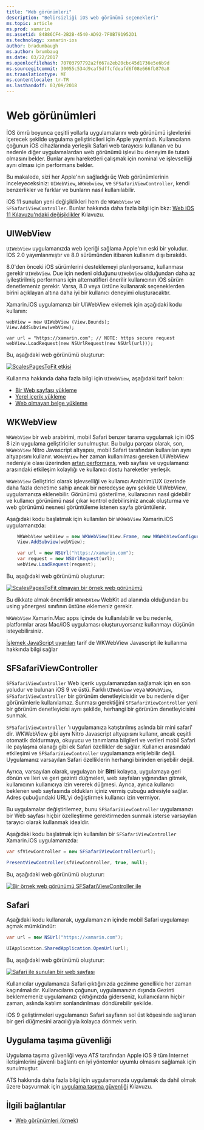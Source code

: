 ```yaml
---
title: "Web görünümleri"
description: "Belirsizliği iOS web görünümü seçenekleri"
ms.topic: article
ms.prod: xamarin
ms.assetid: 84886CF4-2B2B-4540-AD92-7F0B791952D1
ms.technology: xamarin-ios
author: bradumbaugh
ms.author: brumbaug
ms.date: 03/22/2017
ms.openlocfilehash: 70703797792a2f667a2eb20cbc45d1736e5e6b9d
ms.sourcegitcommit: 30055c534d9caf5dffcfdeafd6f08e666fb870a8
ms.translationtype: MT
ms.contentlocale: tr-TR
ms.lasthandoff: 03/09/2018
---
```

# <a name="web-views"></a>Web görünümleri

İOS ömrü boyunca çeşitli yollarla uygulamalarını web görünümü işlevlerini içerecek şekilde uygulama geliştiricileri için Apple yayımladı. Kullanıcıların çoğunun iOS cihazlarında yerleşik Safari web tarayıcısı kullanan ve bu nedenle diğer uygulamalardan web görünümü işlevi bu deneyim ile tutarlı olmasını bekler. Bunlar aynı hareketleri çalışmak için nominal ve işlevselliği aynı olması için performans bekler.

Bu makalede, sizi her Apple'nın sağladığı üç Web görünümlerinin inceleyeceksiniz: `UIWebView`, `WKWebview`, ve `SFSafariViewController`, kendi benzerlikler ve farklar ve bunların nasıl kullanılabilir. 

iOS 11 sunulan yeni değişiklikleri hem de `WKWebView` ve `SFSafariViewController`. Bunlar hakkında daha fazla bilgi için bkz: [Web iOS 11 Kılavuzu'ndaki değişiklikler](~/ios/platform/introduction-to-ios11/web.md) Kılavuzu.

## <a name="uiwebview"></a>UIWebView

`UIWebView` uygulamanızda web içeriği sağlama Apple'nın eski bir yoludur. İOS 2.0 yayımlanmıştır ve 8.0 sürümünden itibaren kullanım dışı bırakıldı.

8.0'den önceki iOS sürümlerini desteklemeyi planlıyorsanız, kullanması gerekir `UIWebView`. Due için nedeni olduğunu `UIWebView` olduğundan daha az iyileştirilmiş performans için alternatifleri önerilir kullanıcının iOS sürüm denetlemeniz gerekir. Varsa, 8.0 veya üstüne kullanarak seçeneklerden birini açıklayan altına daha iyi bir kullanıcı deneyimi oluşturacaktır.
 
Xamarin.iOS uygulamanızı bir UIWebView eklemek için aşağıdaki kodu kullanın:
 
```
webView = new UIWebView (View.Bounds);
View.AddSubview(webView);

var url = "https://xamarin.com"; // NOTE: https secure request
webView.LoadRequest(new NSUrlRequest(new NSUrl(url)));
```

Bu, aşağıdaki web görünümü oluşturur:

[![](uiwebview-images/webview.png "ScalesPagesToFit etkisi")](uiwebview-images/webview.png#lightbox)

Kullanma hakkında daha fazla bilgi için `UIWebView`, aşağıdaki tarif bakın:


- [Bir Web sayfası yükleme](https://developer.xamarin.com/recipes/ios/content_controls/web_view/load_a_web_page/)
- [Yerel içerik yükleme](https://developer.xamarin.com/recipes/ios/content_controls/web_view/load_local_content/)
- [Web olmayan belge yükleme](https://developer.xamarin.com/recipes/ios/content_controls/web_view/load_non-web_documents/)

## <a name="wkwebview"></a>WKWebView

`WKWebView` bir web arabirimi, mobil Safari benzer tarama uygulamak için iOS 8 izin uygulama geliştiriciler sunulmuştur. Bu bulgu parçası olarak, son, `WKWebView` Nitro Javascript altyapısı, mobil Safari tarafından kullanılan aynı altyapısını kullanır. `WKWebView` her zaman kullanılması gereken UIWebView nedeniyle olası üzerinden [artan performans](http://blog.initlabs.com/post/100113463211/wkwebview-vs-uiwebview), web sayfası ve uygulamanız arasındaki etkileşim kolaylığı ve kullanıcı dostu hareketler yerleşik.
  
`WKWebView` Geliştirici olarak işlevselliği ve kullanıcı Arabirimi/UX üzerinde daha fazla denetime sahip ancak bir neredeyse aynı şekilde UIWebView, uygulamanıza eklenebilir. Görünümü gösterilme, kullanıcının nasıl gidebilir ve kullanıcı görünümü nasıl çıkar kontrol edebilirsiniz ancak oluşturma ve web görünümü nesnesi görüntüleme istenen sayfa görüntülenir.  

Aşağıdaki kodu başlatmak için kullanılan bir `WKWebView` Xamarin.iOS uygulamanızda:

```csharp
    WKWebView webView = new WKWebView(View.Frame, new WKWebViewConfiguration());
    View.AddSubview(webView);

    var url = new NSUrl("https://xamarin.com");
    var request = new NSUrlRequest(url);
    webView.LoadRequest(request);
```

Bu, aşağıdaki web görünümü oluşturur:

[![](uiwebview-images/wkwebview.png "ScalesPagesToFit olmayan bir örnek web görünümü")](uiwebview-images/wkwebview.png#lightbox)

Bu dikkate almak önemlidir `WKWebView` WebKit ad alanında olduğundan bu using yönergesi sınıfının üstüne eklemeniz gerekir.

`WKWebView` Xamarin.Mac apps içinde de kullanılabilir ve bu nedenle, platformlar arası Mac/iOS uygulaması oluşturuyorsanız kullanmayı düşünün isteyebilirsiniz.

[İşlemek JavaScript uyarıları](https://developer.xamarin.com/recipes/ios/content_controls/web_view/handle_javascript_alerts/) tarif de WKWebView Javascript ile kullanma hakkında bilgi sağlar

<a name="safariviewcontroller" />

## <a name="sfsafariviewcontroller"></a>SFSafariViewController
 
 `SFSafariViewController` Web içerik uygulamanızdan sağlamak için en son yoludur ve bulunan iOS 9 ve üstü. Farklı `UIWebView` veya `WKWebView`, `SFSafariViewController` bir görünüm denetleyicisidir ve bu nedenle diğer görünümlerle kullanılamaz. Sunması gerektiğini `SFSafariViewController` yeni bir görünüm denetleyicisi aynı şekilde, herhangi bir görünüm denetleyicisini sunmak.
 
 `SFSafariViewController` 'ı uygulamanıza katıştırılmış aslında bir mini safari' dir. WKWebView gibi aynı Nitro Javascript altyapısını kullanır, ancak çeşitli otomatik doldurmaya, okuyucu ve tanımlama bilgileri ve verileri mobil Safari ile paylaşma olanağı gibi ek Safari özellikler de sağlar. Kullanıcı arasındaki etkileşimi ve `SFSafariViewController` uygulamanıza erişilebilir değil. Uygulamanız varsayılan Safari özelliklerin herhangi birinden erişebilir değil.
 
Ayrıca, varsayılan olarak, uygulayan bir **Bitti** kolayca, uygulamaya geri dönün ve İleri ve geri gezinti düğmeleri, web sayfaları yığınından gitmek, kullanıcının kullanıcıya izin vererek düğmesi. Ayrıca, ayrıca kullanıcı beklenen web sayfasında oldukları içiniz vermiş çubuğu adresiyle sağlar. Adres çubuğundaki URL'yi değiştirmek kullanıcı izin vermiyor. 

Bu uygulamalar değiştirilemez, bunu `SFSafariViewController` uygulamanızı bir Web sayfası hiçbir özelleştirme gerektirmeden sunmak isterse varsayılan tarayıcı olarak kullanmak idealdir.

Aşağıdaki kodu başlatmak için kullanılan bir `SFSafariViewController` Xamarin.iOS uygulamanızda:

```csharp
var sfViewController = new SFSafariViewController(url);

PresentViewController(sfViewController, true, null);
```

Bu, aşağıdaki web görünümü oluşturur:

[![](uiwebview-images/sfsafariviewcontroller.png "Bir örnek web görünümü SFSafariViewController ile")](uiwebview-images/sfsafariviewcontroller.png#lightbox)

## <a name="safari"></a>Safari

Aşağıdaki kodu kullanarak, uygulamanızın içinde mobil Safari uygulamayı açmak mümkündür:

```csharp
var url = new NSUrl("https://xamarin.com");

UIApplication.SharedApplication.OpenUrl(url);

```

Bu, aşağıdaki web görünümü oluşturur:

[![](uiwebview-images/safari.png "Safari ile sunulan bir web sayfası")](uiwebview-images/safari.png#lightbox)

Kullanıcılar uygulamanıza Safari çıktığınızda gezinme genellikle her zaman kaçınılmalıdır. Kullanıcıların çoğunun, uygulamanızın dışında Gezinti beklememeniz uygulamanızı çıktığınızda giderseniz, kullanıcıların hiçbir zaman, aslında katılım sonlandırılması döndürebilir şekilde.

iOS 9 geliştirmeleri uygulamanızı Safari sayfanın sol üst köşesinde sağlanan bir geri düğmesini aracılığıyla kolayca dönmek verin.

## <a name="app-transport-security"></a>Uygulama taşıma güvenliği

Uygulama taşıma güvenliği veya *ATS* tarafından Apple iOS 9 tüm Internet iletişimlerini güvenli bağlantı en iyi yöntemler uyumlu olmasını sağlamak için sunulmuştur.

ATS hakkında daha fazla bilgi için uygulamanızda uygulamak da dahil olmak üzere başvurmak için [uygulama taşıma güvenliği](~/ios/app-fundamentals/ats.md) Kılavuzu.

## <a name="related-links"></a>İlgili bağlantılar

- [Web görünümleri (örnek)](https://developer.xamarin.com/samples/monotouch/WebView/)
